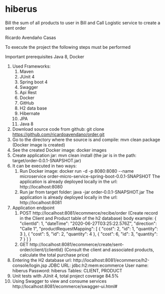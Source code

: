# hiberus
Bill the sum of all products to user in Bill and Call Logistic service to create a sent order

Ricardo Avendaño Casas

To execute the project the following steps must be performed

Important prerequisites
	Java 8, Docker

1. Used Frameworks:
	1. Maven
	2. JUnit 4
	3. Spring boot 4
	4. Swagger
	5. Api Rest
	6. Docker
	7. GitHub
	8. H2 data base
	9. Hibernate
	10. JPA
	11. Java 8
2. Download source code from github: git clone https://github.com/ricardoavendano/order.git
3. Go to the directory where the source is and compile: mvn clean package (Docker image is created)
4. See the created Docker image: docker images
5. Create application jar: mvn clean install (the jar is in the path: target/order-0.0.1-SNAPSHOT.jar)
6. It can be executed in two ways:
	1. Run Docker image: docker run -d -p 8080:8080 --name microservice order-micro-service-spring-boot-0.0.1-SNAPSHOT
		The application is already deployed locally in the url: http://localhost:8080
	2. Run jar from target folder: java -jar order-0.0.1-SNAPSHOT.jar
		The application is already deployed locally in the url: http://localhost:8081
7. Application endpoint
	1. POST http://localhost:8081/ecommerce/recibe/order (Create record in the Client and Product table of the h2 database)
			body example:
			{
			  "clientId": 1,
			  "dateTime": "2020-06-27T03:25:22.576Z",
			  "direction": "Calle 1",
			  "productRequestMapping": [
				{
				  "cost": 2,
				  "id": 1,
				  "quantity": 3
				},
				{
				  "cost": 5,
				  "id": 2,
				  "quantity": 4
				},
				{
				  "cost": 6,
				  "id": 3,
				  "quantity": 7
				}
			  ]
			}
	2. GET http://localhost:8081/ecommerce/create/sent-order/client/{clientId} (Consult the client and associated products, calculate the total purchase price)
8. Entering the H2 database
	url: http://localhost:8081/ecommerce/h2-console/login.jsp
	JDBC URL: jdbc:h2:mem:ecommerce
	User name: hiberus
	Password: hiberus
	Tables: CLIENT, PRODUCT
9. Unit tests with JUnit 4, total project coverage 84.5%
10. Using Swagger to view and consume services
	http://localhost:8081/ecommerce/swagger-ui.html#


